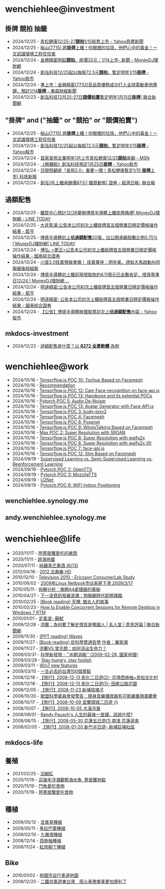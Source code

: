 # wenchiehlee@investment 
## 掛牌 競拍 抽籤 

<!-- _feedinvestment1_ start -->
- 2024/12/25 - [青松健康12/25-27<b>競拍</b>1/15股票上市 - Yahoo奇摩新聞](https://www.google.com/url?rct=j&sa=t&url=https://tw.news.yahoo.com/%25E9%259D%2592%25E6%259D%25BE%25E5%2581%25A5%25E5%25BA%25B712-25-27%25E7%25AB%25B6%25E6%258B%258D-1-15%25E8%2582%25A1%25E7%25A5%25A8%25E4%25B8%258A%25E5%25B8%2582-172837524.html&ct=ga&cd=CAIyIDQxYmVhYTFmNmEwMzBlM2I6Y29tLnR3OnpoLVRXOlRX&usg=AOvVaw2uz5c5y7K-wIaWbaYEV07z)
- 2024/12/25 - [裕山(7715) 將<b>掛牌</b>上櫃！你眼裡的垃圾，他們心中的黃金！一文認識環境工程佼佼者](https://www.google.com/url?rct=j&sa=t&url=https://www.sinotrade.com.tw/richclub/craftsman_talk/video/%25E8%25A3%2595%25E5%25B1%25B1-7715--%25E5%25B0%2587%25E6%258E%259B%25E7%2589%258C%25E4%25B8%258A%25E6%25AB%2583-%25E4%25BD%25A0%25E7%259C%25BC%25E8%25A3%25A1%25E7%259A%2584%25E5%259E%2583%25E5%259C%25BE-%25E4%25BB%2596%25E5%2580%2591%25E5%25BF%2583%25E4%25B8%25AD%25E7%259A%2584%25E9%25BB%2583%25E9%2587%2591-%25E4%25B8%2580%25E6%2596%2587%25E8%25AA%258D%25E8%25AD%2598%25E7%2592%25B0%25E5%25A2%2583%25E5%25B7%25A5%25E7%25A8%258B%25E4%25BD%25BC%25E4%25BD%25BC%25E8%2580%2585-%25E5%25BD%25B1%25E7%2589%2587%25E7%259C%258B%25E7%25B6%2593%25E7%2587%259F%25E9%259A%258E%25E5%25B1%25A4-IPO%25E7%25AB%25B6%25E6%258B%258D%25E6%25B5%2581%25E7%25A8%258B%25E5%25A0%25B1%25E4%25BD%25A0%25E7%259F%25A5-6763776b1b37082db039439e&ct=ga&cd=CAIyIDQxYmVhYTFmNmEwMzBlM2I6Y29tLnR3OnpoLVRXOlRX&usg=AOvVaw29mRjhdIh1NIlaFe4C9DKd)
- 2024/12/24 - [金興精密明起<b>競拍</b>、底價32元；1/14上市- 新聞 - MoneyDJ理財網](https://www.google.com/url?rct=j&sa=t&url=https://www.moneydj.com/kmdj/news/newsviewer.aspx%3Fa%3Db8d6e83e-62e9-4ac8-a870-2873e24c4dfb&ct=ga&cd=CAIyIDQxYmVhYTFmNmEwMzBlM2I6Y29tLnR3OnpoLVRXOlRX&usg=AOvVaw2MP_dQut4ow-zbSCWua6mp)
- 2024/12/24 - [創泓科技12/25起以每股72.5元<b>競拍</b>，暫定明年1/15<b>掛牌</b> - Yahoo股市](https://www.google.com/url?rct=j&sa=t&url=https://tw.stock.yahoo.com/news/%25E5%2589%25B5%25E6%25B3%2593%25E7%25A7%2591%25E6%258A%258012-25%25E8%25B5%25B7%25E4%25BB%25A5%25E6%25AF%258F%25E8%2582%25A172-5%25E5%2585%2583%25E7%25AB%25B6%25E6%258B%258D-%25E6%259A%25AB%25E5%25AE%259A%25E6%2598%258E%25E5%25B9%25B41-15%25E6%258E%259B%25E7%2589%258C-232658525.html&ct=ga&cd=CAIyIDQxYmVhYTFmNmEwMzBlM2I6Y29tLnR3OnpoLVRXOlRX&usg=AOvVaw1-JNzUrKaEPf5wM1R01OT9)
- 2024/12/24 - [準上市：金興精密(7732)高品質優勢成功打入全球電動車供應鏈，預計1/14<b>掛牌</b> - 東森財經新聞](https://www.google.com/url?rct=j&sa=t&url=https://fnc.ebc.net.tw/fncnews/else/181763&ct=ga&cd=CAIyIDQxYmVhYTFmNmEwMzBlM2I6Y29tLnR3OnpoLVRXOlRX&usg=AOvVaw28i6hcXrRe_Ur5Dshoug-T)
- 2024/12/23 - [創泓科技12月25-27日<b>競價拍賣</b>暫定明年1月15日<b>掛牌</b>| 聯合新聞網](https://www.google.com/url?rct=j&sa=t&url=https://udn.com/news/story/7254/8443936&ct=ga&cd=CAIyIDQxYmVhYTFmNmEwMzBlM2I6Y29tLnR3OnpoLVRXOlRX&usg=AOvVaw2ito76brNmtINhEad54Hnh)
<!-- _feedinvestment1_ end -->

## "掛牌" and ("抽籤" or "競拍" or "競價拍賣")

<!-- _feedinvestment1_1_ start -->
- 2024/12/25 - [裕山(7715) 將<b>掛牌</b>上櫃！你眼裡的垃圾，他們心中的黃金！一文認識環境工程佼佼者](https://www.google.com/url?rct=j&sa=t&url=https://www.sinotrade.com.tw/richclub/craftsman_talk/video/%25E8%25A3%2595%25E5%25B1%25B1-7715--%25E5%25B0%2587%25E6%258E%259B%25E7%2589%258C%25E4%25B8%258A%25E6%25AB%2583-%25E4%25BD%25A0%25E7%259C%25BC%25E8%25A3%25A1%25E7%259A%2584%25E5%259E%2583%25E5%259C%25BE-%25E4%25BB%2596%25E5%2580%2591%25E5%25BF%2583%25E4%25B8%25AD%25E7%259A%2584%25E9%25BB%2583%25E9%2587%2591-%25E4%25B8%2580%25E6%2596%2587%25E8%25AA%258D%25E8%25AD%2598%25E7%2592%25B0%25E5%25A2%2583%25E5%25B7%25A5%25E7%25A8%258B%25E4%25BD%25BC%25E4%25BD%25BC%25E8%2580%2585-%25E5%25BD%25B1%25E7%2589%2587%25E7%259C%258B%25E7%25B6%2593%25E7%2587%259F%25E9%259A%258E%25E5%25B1%25A4-IPO%25E7%25AB%25B6%25E6%258B%258D%25E6%25B5%2581%25E7%25A8%258B%25E5%25A0%25B1%25E4%25BD%25A0%25E7%259F%25A5-6763776b1b37082db039439e&ct=ga&cd=CAIyIjQxYmVhYTFmNmEwMzBlM2I6Y29tLnR3OnpoLVRXOlRXOkw&usg=AOvVaw29mRjhdIh1NIlaFe4C9DKd)
- 2024/12/24 - [創泓科技12/25起以每股72.5元<b>競拍</b>，暫定明年1/15<b>掛牌</b> - Yahoo股市](https://www.google.com/url?rct=j&sa=t&url=https://tw.stock.yahoo.com/news/%25E5%2589%25B5%25E6%25B3%2593%25E7%25A7%2591%25E6%258A%258012-25%25E8%25B5%25B7%25E4%25BB%25A5%25E6%25AF%258F%25E8%2582%25A172-5%25E5%2585%2583%25E7%25AB%25B6%25E6%258B%258D-%25E6%259A%25AB%25E5%25AE%259A%25E6%2598%258E%25E5%25B9%25B41-15%25E6%258E%259B%25E7%2589%258C-232658525.html&ct=ga&cd=CAIyIjQxYmVhYTFmNmEwMzBlM2I6Y29tLnR3OnpoLVRXOlRXOkw&usg=AOvVaw1-JNzUrKaEPf5wM1R01OT9)
- 2024/12/24 - [首家長照企業明年1月上市青松健康12/25<b>競拍</b>承銷 - MSN](https://www.google.com/url?rct=j&sa=t&url=https://www.msn.com/zh-tw/money/topstories/%25E9%25A6%2596%25E5%25AE%25B6%25E9%2595%25B7%25E7%2585%25A7%25E4%25BC%2581%25E6%25A5%25AD%25E6%2598%258E%25E5%25B9%25B41%25E6%259C%2588%25E4%25B8%258A%25E5%25B8%2582-%25E9%259D%2592%25E6%259D%25BE%25E5%2581%25A5%25E5%25BA%25B712-25%25E7%25AB%25B6%25E6%258B%258D%25E6%2589%25BF%25E9%258A%25B7/ar-AA1wlV0K%3Focid%3Dfinance-verthp-feeds&ct=ga&cd=CAIyIjQxYmVhYTFmNmEwMzBlM2I6Y29tLnR3OnpoLVRXOlRXOkw&usg=AOvVaw0tt_aZf91uRQTpO5R7Q1w_)
- 2024/12/24 - [《興櫃股》創泓科技預定1月25日<b>掛牌</b> - Yahoo股市](https://www.google.com/url?rct=j&sa=t&url=https://tw.stock.yahoo.com/news/%25E8%2588%2588%25E6%25AB%2583%25E8%2582%25A1-%25E5%2589%25B5%25E6%25B3%2593%25E7%25A7%2591%25E6%258A%2580-%25E9%25A0%2590%25E5%25AE%259A1%25E6%259C%258825%25E6%2597%25A5%25E6%258E%259B%25E7%2589%258C-235401316.html&ct=ga&cd=CAIyIjQxYmVhYTFmNmEwMzBlM2I6Y29tLnR3OnpoLVRXOlRXOkw&usg=AOvVaw2hq1tduRn55iSbhHErTEKW)
- 2024/12/24 - [日間照顧是「長照2.0」重要一環！青松健康暫定1/15 <b>掛牌</b>上市| 科技新報](https://www.google.com/url?rct=j&sa=t&url=https://today.line.me/tw/v2/article/JPWW9D3&ct=ga&cd=CAIyIjQxYmVhYTFmNmEwMzBlM2I6Y29tLnR3OnpoLVRXOlRXOkw&usg=AOvVaw36ObplbndQ73a-VNakm9q-)
- 2024/12/24 - [創泓1月上櫃承銷價87元| 櫃買動態| 證券 - 經濟日報- 聯合報](https://www.google.com/url?rct=j&sa=t&url=https://money.udn.com/money/story/11074/8444355&ct=ga&cd=CAIyIjQxYmVhYTFmNmEwMzBlM2I6Y29tLnR3OnpoLVRXOlRXOkw&usg=AOvVaw3d6xfNtVVE69xPtCkFIrX3)
<!-- _feedinvestment1_1_ end -->

## 過額配售 
<!-- _feedinvestment2_ start -->
- 2024/12/25 - [櫃買中心預計12/26舉辦博盛半導體上櫃掛牌典禮| MoneyDJ理財網 - LINE TODAY](https://www.google.com/url?rct=j&sa=t&url=https://today.line.me/tw/v2/article/mWkmwwz&ct=ga&cd=CAIyIDdhMWZmN2RkNDBhZjFjMzk6Y29tLnR3OnpoLVRXOlRX&usg=AOvVaw3Ggn7IyCdQP5nWuU7d-mXS)
- 2024/12/25 - [大井泵浦:公告本公司初次上櫃掛牌首五個營業日穩定價格操作結果 - 鉅亨](https://www.google.com/url?rct=j&sa=t&url=https://news.cnyes.com/news/id/5818988&ct=ga&cd=CAIyIDdhMWZmN2RkNDBhZjFjMzk6Y29tLnR3OnpoLVRXOlRX&usg=AOvVaw0Nlvt95oQRQBLVagYWvYJF)
- 2024/12/25 - [博盛半導體初上櫃<b>過額配售</b>20張，佔公開承銷股數比例0.75% | MoneyDJ理財網| LINE TODAY](https://www.google.com/url?rct=j&sa=t&url=https://today.line.me/tw/v2/article/XYJgaQZ&ct=ga&cd=CAIyIDdhMWZmN2RkNDBhZjFjMzk6Y29tLnR3OnpoLVRXOlRX&usg=AOvVaw0ofUyap_MWpYP8vC2FHLJQ)
- 2024/12/24 - [博弘: &lt;更正&gt;公告本公司初次上櫃掛牌首五個營業日穩定價格操作結果 - 國泰綜合證券](https://www.google.com/url?rct=j&sa=t&url=https://www.cathaysec.com.tw/cathaysec/News/nContent.aspx%3FNewsDate%3D20241224%26CSeqNO%3DT0570279&ct=ga&cd=CAIyIDdhMWZmN2RkNDBhZjFjMzk6Y29tLnR3OnpoLVRXOlRX&usg=AOvVaw0Cmvqn_9Lyco6nso8u_Q97)
- 2024/12/24 - [川普2.0技嘉預做準備！ 技嘉董座：明年美、德和大馬啟動AI伺服器後段組裝](https://www.google.com/url?rct=j&sa=t&url=https://tw.news.yahoo.com/%25E5%25B7%259D%25E6%2599%25AE2-0%25E6%258A%2580%25E5%2598%2589%25E9%25A0%2590%25E5%2581%259A%25E6%25BA%2596%25E5%2582%2599-%25E6%258A%2580%25E5%2598%2589%25E8%2591%25A3%25E5%25BA%25A7-%25E6%2598%258E%25E5%25B9%25B4%25E7%25BE%258E-%25E5%25BE%25B7%25E5%2592%258C%25E5%25A4%25A7%25E9%25A6%25AC%25E5%2595%259F%25E5%258B%2595ai%25E4%25BC%25BA%25E6%259C%258D%25E5%2599%25A8%25E5%25BE%258C%25E6%25AE%25B5%25E7%25B5%2584%25E8%25A3%259D-095314253.html&ct=ga&cd=CAIyIDdhMWZmN2RkNDBhZjFjMzk6Y29tLnR3OnpoLVRXOlRX&usg=AOvVaw1gcr2YMP4pdHvbO14EqMFd)
- 2024/12/24 - [博盛半導體初上櫃前現增股款約6.11億元已全數收足，增資基準日12/24 | MoneyDJ理財網 ...](https://www.google.com/url?rct=j&sa=t&url=https://today.line.me/tw/v2/article/wJw10oG&ct=ga&cd=CAIyIDdhMWZmN2RkNDBhZjFjMzk6Y29tLnR3OnpoLVRXOlRX&usg=AOvVaw0tY1Grf2kATcCHuJo-vpyk)
- 2024/12/24 - [明遠精密:公告本公司初次上櫃掛牌首五個營業日穩定價格操作結果 - 鉅亨](https://www.google.com/url?rct=j&sa=t&url=https://news.cnyes.com/news/id/5818213&ct=ga&cd=CAIyIDdhMWZmN2RkNDBhZjFjMzk6Y29tLnR3OnpoLVRXOlRX&usg=AOvVaw2HSBE96TA4Wy7xD0reEG6y)
- 2024/12/24 - [明遠精密: 公告本公司初次上櫃掛牌首五個營業日穩定價格操作結果 - 國泰綜合證券](https://www.google.com/url?rct=j&sa=t&url=https://www.cathaysec.com.tw/cathaysec/News/nContent.aspx%3FNewsDate%3D20241224%26CSeqNO%3DT0570193&ct=ga&cd=CAIyIDdhMWZmN2RkNDBhZjFjMzk6Y29tLnR3OnpoLVRXOlRX&usg=AOvVaw3WFhddNcZQd1rBtzZhwPrk)
- 2024/12/24 - [【公告】博盛半導體辦理股票初次上櫃<b>過額配售</b>內容 - Yahoo股市](https://www.google.com/url?rct=j&sa=t&url=https://tw.stock.yahoo.com/news/%25E5%2585%25AC%25E5%2591%258A-%25E5%258D%259A%25E7%259B%259B%25E5%258D%258A%25E5%25B0%258E%25E9%25AB%2594%25E8%25BE%25A6%25E7%2590%2586%25E8%2582%25A1%25E7%25A5%25A8%25E5%2588%259D%25E6%25AC%25A1%25E4%25B8%258A%25E6%25AB%2583%25E9%2581%258E%25E9%25A1%258D%25E9%2585%258D%25E5%2594%25AE%25E5%2585%25A7%25E5%25AE%25B9-084637434.html&ct=ga&cd=CAIyIDdhMWZmN2RkNDBhZjFjMzk6Y29tLnR3OnpoLVRXOlRX&usg=AOvVaw0ejED5g73Z6QO8Q0W5rn3W)
<!-- _feedinvestment2_ end -->

## mkdocs-investment
<!-- _feedinvestment3_ start -->
- 2024/12/22 - [過額配售是什麼？以 **8272 全景軟體** 為例](https://wenchiehlee-investment.github.io/blog/2024/10/%E9%81%8E%E9%A1%8D%E9%85%8D%E5%94%AE%E6%98%AF%E4%BB%80%E9%BA%BC%E4%BB%A5-8272-%E5%85%A8%E6%99%AF%E8%BB%9F%E9%AB%94-%E7%82%BA%E4%BE%8B/)
<!-- _feedinvestment3_ end -->

# wenchiehlee@work
<!-- _feedwork_ start -->
- 2024/10/16 - [Tensorflow.js POC 10: Tochup Based on Facemesh](https://wenchiehlee.github.io/mkdocs/blog/2020/07/tensorflowjs-poc-10-tochup-based-on-facemesh/)
- 2024/10/16 - [Recommendation](https://wenchiehlee.github.io/mkdocs/blog/2020/08/recommendation/)
- 2024/10/16 - [Tensorflow.js POC 12: Cam Face-recognition on face-api.js](https://wenchiehlee.github.io/mkdocs/blog/2020/06/tensorflowjs-poc-12-cam-face-recognition-on-face-apijs/)
- 2024/10/16 - [Tensorflow.js POC 13: Handpose and its potential POCs](https://wenchiehlee.github.io/mkdocs/blog/2020/08/tensorflowjs-poc-13-handpose-and-its-potential-pocs/)
- 2024/10/16 - [Pytorch POC 5: Audio De-Noiser](https://wenchiehlee.github.io/mkdocs/blog/2020/09/pytorch-poc-5-audio-de-noiser/)
- 2024/10/16 - [Tensorflow.js POC 13: Avatar Generator with Face-API.js](https://wenchiehlee.github.io/mkdocs/blog/2020/09/tensorflowjs-poc-13-avatar-generator-with-face-apijs/)
- 2024/10/16 - [Tensorflow.js POC 3: body-pixv2](https://wenchiehlee.github.io/mkdocs/blog/2020/06/tensorflowjs-poc-3-body-pixv2/)
- 2024/10/16 - [Tensorflow.js POC 4: Facemesh](https://wenchiehlee.github.io/mkdocs/blog/2020/06/tensorflowjs-poc-4-facemesh/)
- 2024/10/16 - [Tensorflow.js POC 6: Posenet](https://wenchiehlee.github.io/mkdocs/blog/2020/06/tensorflowjs-poc-6-posenet/)
- 2024/10/16 - [Tensorflow.js POC 9: WhoIsTalking Based on Facemesh](https://wenchiehlee.github.io/mkdocs/blog/2020/06/tensorflowjs-poc-9-whoistalking-based-on-facemesh/)
- 2024/10/16 - [Max POC 2: Super Resolution with SRGAN](https://wenchiehlee.github.io/mkdocs/blog/2020/06/max-poc-2-super-resolution-with-srgan/)
- 2024/10/16 - [Tensorflow.js POC 8: Super Resolution with waifu2x](https://wenchiehlee.github.io/mkdocs/blog/2020/06/tensorflowjs-poc-8-super-resolution-with-waifu2x/)
- 2024/10/16 - [Tensorflow.js POC 8: Super Resolution with waifu2x (II)](https://wenchiehlee.github.io/mkdocs/blog/2020/06/tensorflowjs-poc-8-super-resolution-with-waifu2x-ii/)
- 2024/10/16 - [Tensorflow.js POC 7: face-api.js](https://wenchiehlee.github.io/mkdocs/blog/2020/06/tensorflowjs-poc-7-face-apijs/)
- 2024/10/16 - [Tensorflow.js POC 12: Slim Based on Facemesh](https://wenchiehlee.github.io/mkdocs/blog/2020/07/tensorflowjs-poc-12-slim-based-on-facemesh/)
- 2024/09/19 - [Supervised Learning vs. Semi-Supervised Learning vs. Reenforcement Learning](https://wenchiehlee.github.io/mkdocs/blog/2020/07/supervised-learning-vs-semi-supervised-learning-vs-reenforcement-learning/)
- 2024/09/19 - [Pytorch POC 2: OpenTTS](https://wenchiehlee.github.io/mkdocs/blog/2020/08/pytorch-poc-2-opentts/)
- 2024/09/19 - [Pytorch POC 3: MozzilaTTS](https://wenchiehlee.github.io/mkdocs/blog/2020/08/pytorch-poc-3-mozzilatts/)
- 2024/09/19 - [U2Net](https://wenchiehlee.github.io/mkdocs/blog/2020/09/u2net/)
- 2024/09/19 - [Pytorch POC 6: WIFI Indoor Positioning](https://wenchiehlee.github.io/mkdocs/blog/2020/09/pytorch-poc-6-wifi-indoor-positioning/)
<!-- _feedwork_ end -->

## wenchiehlee.synology.me
<!-- _feedwork1_ start -->
<!-- _feedwork1_ end -->

## andy.wenchiehlee.synology.me
<!-- _feedwork2_ start -->
<!-- _feedwork2_ end -->

# wenchiehlee@life
<!-- _feedlife_ start -->
- 2020/11/17 - [陸寄居蟹愛吃的東西](https://wenchiehlee1020.medium.com/%E9%99%B8%E5%AF%84%E5%B1%85%E8%9F%B9%E6%84%9B%E5%90%83%E7%9A%84%E6%9D%B1%E8%A5%BF-b56592041d42?source=rss-3f9fbe6f3140------2)
- 2020/11/11 - [趕海地圖](https://wenchiehlee1020.medium.com/%E8%B6%95%E6%B5%B7%E5%9C%B0%E5%9C%96-6a3432ad0ed1?source=rss-3f9fbe6f3140------2)
- 2020/07/11 - [純釀青芒果酒 (6/13)](https://wenchiehlee1020.medium.com/%E7%B4%94%E9%87%80%E9%9D%92%E8%8A%92%E6%9E%9C%E9%85%92-6-13-10296871dcfe?source=rss-3f9fbe6f3140------2)
- 2012/04/16 - [2012 古典樂 HD](http://wenchiehlee.blogspot.com/2012/04/2012-hd_16.html)
- 2010/12/10 - [Television 2010 - Ericsson ConsumerLab Study](http://wenchiehlee.blogspot.com/2010/12/television-2010-ericsson-consumerlab.html)
- 2010/06/02 - [2009年Linux Netbook市佔率將下滑 2009/3/17](http://wenchiehlee.blogspot.com/2010/06/2009linux-netbook-2009317.html)
- 2010/05/11 - [拆解分析：揭開A4處理器的奧秘](http://wenchiehlee.blogspot.com/2010/05/a4.html)
- 2010/04/27 - [下一波資訊發展浪潮：物聯網時代即將降臨](http://wenchiehlee.blogspot.com/2010/04/blog-post.html)
- 2010/02/25 - [[Book reading] 天擇: 猶太人的故事](http://wenchiehlee.blogspot.com/2010/02/book-reading.html)
- 2010/02/23 - [How to Enable Concurrent Sessions for Remote Desktop in Windows 7 RTM](http://wenchiehlee.blogspot.com/2010/02/how-to-enable-concurrent-sessions-for.html)
- 2010/01/01 - [定風波- 蘇軾](http://wenchiehlee.blogspot.com/2009/12/very-good-explanation-from-reference.html)
- 2009/12/28 - [洪蘭：為何要了解史懷哲是哪國人 | 名人堂 | 意見評論 | 聯合新聞網](http://wenchiehlee.blogspot.com/2009/12/blog-post_28.html)
- 2009/11/30 - [[PPT reading] Waves](http://wenchiehlee.blogspot.com/2009/11/ppt-reading-waves.html)
- 2009/11/27 - [[Book reading] 從科學貫通哲學 作者：畢家湘](http://wenchiehlee.blogspot.com/2009/11/blog-post.html)
- 2009/11/27 - [洪蘭VS.曾志朗：如何活出生命力？](http://wenchiehlee.blogspot.com/2009/11/vs.html)
- 2009/03/31 - [科學新發現 - ''冰期消融'' (2009-02-28, 國家地理)](http://wenchiehlee.blogspot.com/2009/03/2009-02-28.html)
- 2009/03/29 - [Stay hungry, stay foolish](http://wenchiehlee.blogspot.com/2009/03/stay-hungry-stay-foolish.html)
- 2009/03/11 - [Win7 new features](http://wenchiehlee.blogspot.com/2009/03/win7-new-features.html)
- 2009/03/10 - [一生必去的台灣100個景點](http://wenchiehlee.blogspot.com/2009/03/100_10.html)
- 2008/12/18 - [【旅行】2008-12-13 彰化二日遊(2)- 花壇西施柚+民俗文化村](http://wenchiehlee.blogspot.com/2008/12/2008-12-13-2.html)
- 2008/12/18 - [【旅行】2008-12-13 彰化二日遊(1)- 田尾公路花園](http://wenchiehlee.blogspot.com/2008/12/2008-12-13.html)
- 2008/12/05 - [【旅行】2008-11-23 新埔拔橘子](http://wenchiehlee.blogspot.com/2008/12/2008-11-23.html)
- 2008/10/20 - [歐盟科學委員會發警告：隨身音樂播放器有可能嚴重損害聽覺](http://wenchiehlee.blogspot.com/2008/10/blog-post.html)
- 2008/10/17 - [【旅行】2008-10-09 宜蘭頭城二日遊 (I)](http://wenchiehlee.blogspot.com/2008/10/2008-10-09-i.html)
- 2008/10/07 - [【旅行】2008-10-05 大溪月眉](http://wenchiehlee.blogspot.com/2008/10/2008-10-05.html)
- 2008/08/01 - [Randy Pausch's 人生的最後一堂課，該說什麼?](http://wenchiehlee.blogspot.com/2008/07/randy-pauschs.html)
- 2008/06/15 - [【旅行】2008-05-30 花蓮五日遊(1) 南澳 花蓮遠來](http://wenchiehlee.blogspot.com/2008/06/2008-05-30-1.html)
- 2008/02/05 - [【旅行】2008-01-20 新竹半日遊- 新埔巨埔社區](http://wenchiehlee.blogspot.com/2008/02/2008-01-20.html)
<!-- _feedlife_ end -->

## mkdocs-life
<!-- _feedlife4_ start -->
<!-- _feedlife4_ end -->

## 養殖
<!-- _feedlife1_ start -->
- 2021/02/25 - [沼蝦缸](https://wenchiehlee.wordpress.com/2021/02/25/%e6%b2%bc%e8%9d%a6%e7%bc%b8/)
- 2020/11/19 - [這幾年浮潛觀察海水魚, 寄居蟹地點](https://wenchiehlee.wordpress.com/2020/11/19/%e9%80%99%e5%b9%be%e5%b9%b4%e6%b5%ae%e6%bd%9b%e8%a7%80%e5%af%9f%e6%b5%b7%e6%b0%b4%e9%ad%9a-%e5%af%84%e5%b1%85%e8%9f%b9%e5%9c%b0%e9%bb%9e/)
- 2020/11/19 - [鬥魚愛吃食物](https://wenchiehlee.wordpress.com/2020/11/19/%e9%ac%a5%e9%ad%9a%e6%84%9b%e5%90%83%e9%a3%9f%e7%89%a9/)
- 2020/11/19 - [陸寄居蟹愛吃食物](https://wenchiehlee.wordpress.com/2020/11/19/%e9%99%b8%e5%af%84%e5%b1%85%e8%9f%b9%e6%84%9b%e5%90%83%e9%a3%9f%e7%89%a9/)
<!-- _feedlife1_ end -->

## 種植
<!-- _feedlife2_ start -->
- 2009/05/12 - [含羞草種植](https://wenflower.blogspot.com/2009/05/blog-post_12.html)
- 2009/05/11 - [馬拉巴栗種植](https://wenflower.blogspot.com/2009/05/blog-post.html)
- 2009/02/10 - [九層塔種植](https://wenflower.blogspot.com/2009/02/test.html)
- 2008/12/14 - [西施柚種植](https://wenflower.blogspot.com/2009/01/2008-12-13.html)
- 2008/11/24 - [紅肉柳丁種植](https://wenflower.blogspot.com/2009/01/blog-post.html)
<!-- _feedlife2_ end -->

## Bike
<!-- _feedlife3_ start -->
- 2010/01/02 - [桃園市自行車道地圖](https://wenbike.blogspot.com/2010/01/blog-post.html)
- 2009/12/20 - [二鐵共乘遊東台灣　搭火車帶單車更加便利了](https://wenbike.blogspot.com/2009/12/blog-post.html)
<!-- _feedlife3_ end -->
